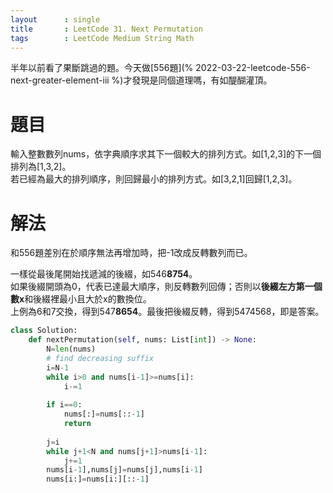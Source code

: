 ```yaml
---
layout      : single
title       : LeetCode 31. Next Permutation
tags 		: LeetCode Medium String Math 
---
```

半年以前看了果斷跳過的題。今天做[556題](% 2022-03-22-leetcode-556-next-greater-element-iii %)才發現是同個道理嗎，有如醍醐灌頂。

# 題目
輸入整數數列nums，依字典順序求其下一個較大的排列方式。如[1,2,3]的下一個排列為[1,3,2]。  
若已經為最大的排列順序，則回歸最小的排列方式。如[3,2,1]回歸[1,2,3]。

# 解法
和556題差別在於順序無法再增加時，把-1改成反轉數列而已。  

一樣從最後尾開始找遞減的後綴，如546**8754**。  
如果後綴開頭為0，代表已達最大順序，則反轉數列回傳；否則以**後綴左方第一個數x**和後綴裡最小且大於x的數換位。  
上例為6和7交換，得到547**8654**。最後把後綴反轉，得到5474568，即是答案。

```python
class Solution:
    def nextPermutation(self, nums: List[int]) -> None:
        N=len(nums)
        # find decreasing suffix
        i=N-1
        while i>0 and nums[i-1]>=nums[i]:
            i-=1
        
        if i==0:
            nums[:]=nums[::-1]
            return 
        
        j=i
        while j+1<N and nums[j+1]>nums[i-1]:
            j+=1
        nums[i-1],nums[j]=nums[j],nums[i-1]
        nums[i:]=nums[i:][::-1]
```

